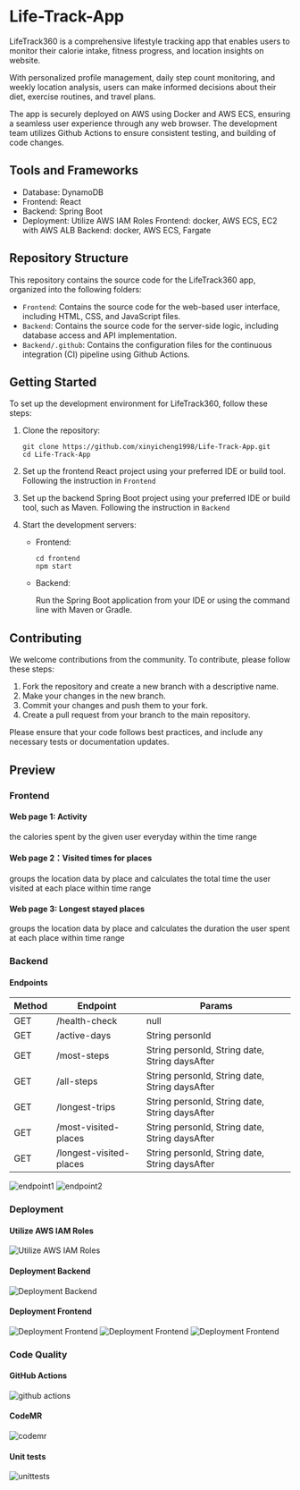 # Life-Track-App

LifeTrack360 is a comprehensive lifestyle tracking app that enables users to monitor their calorie intake, fitness progress, and location insights on website.

With personalized profile management, daily step count monitoring, and weekly location analysis, users can make informed decisions about their diet, exercise routines, and travel plans.

The app is securely deployed on AWS using Docker and AWS ECS, ensuring a seamless user experience through any web browser. The development team utilizes Github Actions to ensure consistent testing, and building of code changes.

## Tools and Frameworks

- Database: DynamoDB
- Frontend: React
- Backend: Spring Boot
- Deployment:
  Utilize AWS IAM Roles
  Frontend: docker, AWS ECS, EC2 with AWS ALB
  Backend: docker, AWS ECS, Fargate

## Repository Structure

This repository contains the source code for the LifeTrack360 app, organized into the following folders:

- `Frontend`: Contains the source code for the web-based user interface, including HTML, CSS, and JavaScript files.
- `Backend`: Contains the source code for the server-side logic, including database access and API implementation.
- `Backend/.github`: Contains the configuration files for the continuous integration (CI) pipeline using Github Actions.

## Getting Started

To set up the development environment for LifeTrack360, follow these steps:

1. Clone the repository:

   ```
   git clone https://github.com/xinyicheng1998/Life-Track-App.git
   cd Life-Track-App
   ```

2. Set up the frontend React project using your preferred IDE or build tool. Following the instruction in `Frontend`

3. Set up the backend Spring Boot project using your preferred IDE or build tool, such as Maven. Following the instruction in `Backend`

4. Start the development servers:

   - Frontend:

     ```
     cd frontend
     npm start
     ```

   - Backend:

     Run the Spring Boot application from your IDE or using the command line with Maven or Gradle.

## Contributing

We welcome contributions from the community. To contribute, please follow these steps:

1. Fork the repository and create a new branch with a descriptive name.
2. Make your changes in the new branch.
3. Commit your changes and push them to your fork.
4. Create a pull request from your branch to the main repository.

Please ensure that your code follows best practices, and include any necessary tests or documentation updates.

## Preview

### Frontend

#### Web page 1: Activity

the calories spent by the given user everyday within the time range

#### Web page 2：Visited times for places

groups the location data by place and calculates the total time the user visited at each place within time range

#### Web page 3: Longest stayed places

groups the location data by place and calculates the duration the user spent at each place within time range

### Backend

#### Endpoints

| Method | Endpoint                | Params                                         |
| ------ | ----------------------- | ---------------------------------------------- |
| GET    | /health-check           | null                                           |
| GET    | /active-days            | String personId                                |
| GET    | /most-steps             | String personId, String date, String daysAfter |
| GET    | /all-steps              | String personId, String date, String daysAfter |
| GET    | /longest-trips          | String personId, String date, String daysAfter |
| GET    | /most-visited-places    | String personId, String date, String daysAfter |
| GET    | /longest-visited-places | String personId, String date, String daysAfter |

![endpoint1](img/endpoint1.jpg)
![endpoint2](img/endpoint2.jpg)

### Deployment

#### Utilize AWS IAM Roles

![Utilize AWS IAM Roles](img/IAM.jpg)

#### Deployment Backend

![Deployment Backend](img/deploy-backend.jpg)

#### Deployment Frontend

![Deployment Frontend](img/deploy-frontend1.jpg)
![Deployment Frontend](img/deploy-frontend2.jpg)
![Deployment Frontend](img/deploy-frontend3.jpg)

### Code Quality

#### GitHub Actions

![github actions](img/GithubActions.jpg)

#### CodeMR

![codemr](img/codeMR.jpg)

#### Unit tests

![unittests](img/unittest.jpg)
